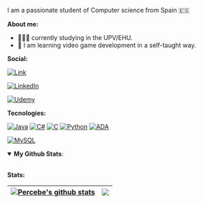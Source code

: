 
I am a passionate student of Computer science from Spain 🇪🇸

**About me:**

- 👨🏼‍🎓 currently studying in the UPV/EHU.
- 👾 I am learning video game development in a self-taught way.

**Social:**

[![Link](https://img.shields.io/badge/my_website-39E09B?style=for-the-badge&logo=Linktree&logoColor=white&labelColor=101010)](https://www.youtube.com/watch?v=dQw4w9WgXcQ)

[![LinkedIn](https://img.shields.io/badge/LinkedIn-Ivan_Calvo-0077B5?style=for-the-badge&logo=linkedin&logoColor=white&labelColor=101010)](https://www.linkedin.com/in/ivan-calvo-bolado/)

[![Udemy](https://img.shields.io/badge/stackoverflow_-EC5252?style=for-the-badge&logo=stackoverflow&logoColor=white&labelColor=101010)](https://stackoverflow.com/users/21549666/percebe)
</br>

**Tecnologies:**


[![Java](https://img.shields.io/badge/Java-orange?style=for-the-badge&logo=jameson&logoColor=white&labelColor=101010)]() 
[![C#](https://img.shields.io/badge/C_sharp-darkgreen?style=for-the-badge&logo=Csharp&logoColor=white&labelColor=101010)]() 
[![C](https://img.shields.io/badge/C-purple?style=for-the-badge&logo=C&logoColor=white&labelColor=101010)]() 
[![Python](https://img.shields.io/badge/Python-blue?style=for-the-badge&logo=python&logoColor=white&labelColor=101010)]() 
[![ADA](https://img.shields.io/badge/Ada-c85bb7?style=for-the-badge&logo=academia&logoColor=white&labelColor=101010)]() 
</br>

[![MySQL](https://img.shields.io/badge/MySQL-red?style=for-the-badge&logo=mysql&logoColor=white&labelColor=101010)]()
</br>

<details open>
 <summary><b>My Github Stats</b>: </summary>

<br>
 
**Stats:**

| <a href="https://github.com/pixelpercebe/github-readme-stats"><img align="center" src="https://github-readme-stats.vercel.app/api?username=pixelpercebe&show_icons=true&include_all_commits=true&theme=buefy&hide_border=true" alt="Percebe's github stats" /></a> | <a href="https://github.com/pixelpercebe/github-readme-stats"><img align="center" src="https://github-readme-stats.vercel.app/api/top-langs/?username=pixelpercebe&layout=compact&theme=buefy&hide_border=true" /></a> |
| ------------- | ------------- |

</details>
